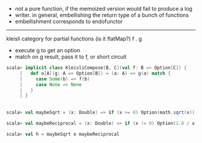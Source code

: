 - not a pure function, if the memoized version would fail to produce a log
- writer. in general, embellishing the return type of a bunch of functions
- embellishment corresponds to endofunctor

----

kleisli category for partial functions (is it flatMap?) f . g
- execute g to get an option
- match on g result, pass it to f, or short circuit

```scala
scala> implicit class KleisliCompose[B, C](val f: B => Option[C]) {
     |   def o[A](g: A => Option[B]) = (a: A) => g(a) match {
     |     case Some(b) => f(b)
     |     case None => None
     |   }
     | }
     
     
scala> val maybeSqrt = (x: Double) => if (x >= 0) Option(math.sqrt(x)) else None

scala> val maybeReciprocal = (x: Double) => if (x != 0) Option(1.0 / x) else None

scala> val h = maybeSqrt o maybeReciprocal
```


     
